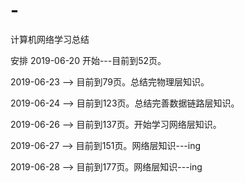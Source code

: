 # -
计算机网络学习总结

安排
2019-06-20 开始---目前到52页。

2019-06-23 --> 目前到79页。总结完物理层知识。

2019-06-24 --> 目前到123页。总结完善数据链路层知识。

2019-06-26 --> 目前到137页。开始学习网络层知识。

2019-06-27 --> 目前到151页。网络层知识---ing 

2019-06-28 --> 目前到177页。网络层知识---ing 




